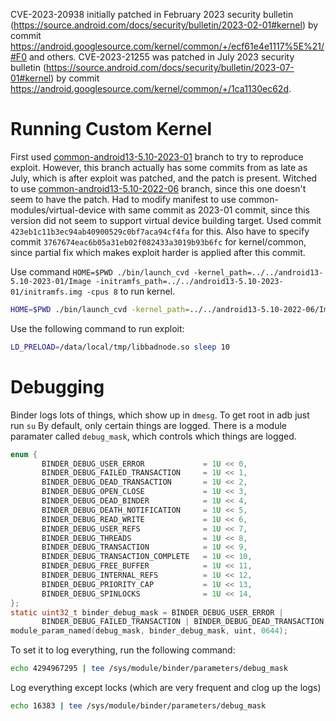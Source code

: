 CVE-2023-20938 initially patched in February 2023 security bulletin (https://source.android.com/docs/security/bulletin/2023-02-01#kernel) by commit https://android.googlesource.com/kernel/common/+/ecf61e4e1117%5E%21/#F0 and others.
CVE-2023-21255 was patched in July 2023 security bulletin (https://source.android.com/docs/security/bulletin/2023-07-01#kernel) by commit https://android.googlesource.com/kernel/common/+/1ca1130ec62d.

# Running Custom Kernel

First used [common-android13-5.10-2023-01](https://android.googlesource.com/kernel/manifest/+/refs/heads/common-android13-5.10-2023-01) branch to try to reproduce exploit.
However, this branch actually has some commits from as late as July, which is after exploit was patched, and the patch is present.
Witched to use [common-android13-5.10-2022-06](https://android.googlesource.com/kernel/manifest/+/refs/heads/common-android13-5.10-2022-06) branch, since this one doesn't seem to have the patch.
Had to modify manifest to use common-modules/virtual-device with same commit as 2023-01 commit, since this version did not seem to support virtual device building target.
Used commit `423eb1c11b3ec94ab40900529c0bf7aca94cf4fa` for this.
Also have to specify commit `3767674eac6b05a31eb02f082433a3019b93b6fc` for kernel/common, since partial fix which makes exploit harder is applied after this commit.

Use command `HOME=$PWD ./bin/launch_cvd -kernel_path=../../android13-5.10-2023-01/Image -initramfs_path=../../android13-5.10-2023-01/initramfs.img -cpus 8` to run kernel.
```sh
HOME=$PWD ./bin/launch_cvd -kernel_path=../../android13-5.10-2022-06/Image -initramfs_path=../../android13-5.10-2022-06/initramfs.img -cpus 8
```

Use the following command to run exploit:
```sh
LD_PRELOAD=/data/local/tmp/libbadnode.so sleep 10
```

# Debugging

Binder logs lots of things, which show up in `dmesg`. To get root in adb just run `su`
By default, only certain things are logged. There is a module paramater called `debug_mask`, which controls which things are logged.

```c
enum {  
       BINDER_DEBUG_USER_ERROR             = 1U << 0,  
       BINDER_DEBUG_FAILED_TRANSACTION     = 1U << 1,  
       BINDER_DEBUG_DEAD_TRANSACTION       = 1U << 2,  
       BINDER_DEBUG_OPEN_CLOSE             = 1U << 3,  
       BINDER_DEBUG_DEAD_BINDER            = 1U << 4,  
       BINDER_DEBUG_DEATH_NOTIFICATION     = 1U << 5,  
       BINDER_DEBUG_READ_WRITE             = 1U << 6,  
       BINDER_DEBUG_USER_REFS              = 1U << 7,  
       BINDER_DEBUG_THREADS                = 1U << 8,  
       BINDER_DEBUG_TRANSACTION            = 1U << 9,  
       BINDER_DEBUG_TRANSACTION_COMPLETE   = 1U << 10,  
       BINDER_DEBUG_FREE_BUFFER            = 1U << 11,  
       BINDER_DEBUG_INTERNAL_REFS          = 1U << 12,  
       BINDER_DEBUG_PRIORITY_CAP           = 1U << 13,  
       BINDER_DEBUG_SPINLOCKS              = 1U << 14,  
};  
static uint32_t binder_debug_mask = BINDER_DEBUG_USER_ERROR |  
       BINDER_DEBUG_FAILED_TRANSACTION | BINDER_DEBUG_DEAD_TRANSACTION;  
module_param_named(debug_mask, binder_debug_mask, uint, 0644);
```

To set it to log everything, run the following command:
```sh
echo 4294967295 | tee /sys/module/binder/parameters/debug_mask
```

Log everything except locks (which are very frequent and clog up the logs)
```sh
echo 16383 | tee /sys/module/binder/parameters/debug_mask
```